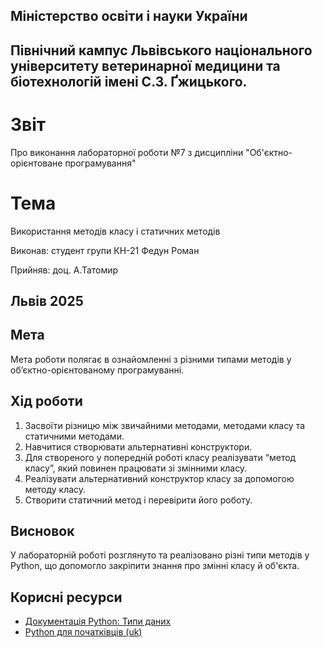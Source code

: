 ## Міністерство освіти і науки України

## Північний кампус Львівського національного університету ветеринарної медицини та біотехнологій імені С.З. Ґжицького.

# Звіт
Про виконання лабораторної роботи №7 з дисципліни "Об'єктно-орієнтоване програмування"

# Тема
Використання методів класу і статичних методів

Виконав: студент групи КН-21 Федун Роман

Прийняв: доц. А.Татомир

## Львів 2025

## Мета

Мета роботи полягає в ознайомленні з різними типами методів у об’єктно-орієнтованому програмуванні.

## Хід роботи

1. Засвоїти різницю між звичайними методами, методами класу та статичними методами.
2. Навчитися створювати альтернативні конструктори.
3. Для створеного у попередній роботі класу реалізувати “метод класу”, який повинен працювати зі змінними класу.
4. Реалізувати альтернативний конструктор класу за допомогою методу класу.
5. Створити статичний метод і перевірити його роботу.

## Висновок

У лабораторній роботі розглянуто та реалізовано різні типи методів у Python, що допомогло закріпити знання про змінні класу й об'єкта.

## Корисні ресурси

- [Документація Python: Типи даних](https://www.learnpython.org/en/Variables_and_Types)
- [Python для початківців (uk)](https://uk.wikipedia.org/wiki/Python)